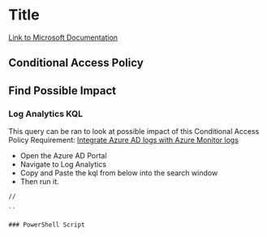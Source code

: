 # Title
[Link to Microsoft Documentation]()


## Conditional Access Policy

## Find Possible Impact

### Log Analytics KQL
This query can be ran to look at possible impact of this Conditional Access Policy
Requirement: [Integrate Azure AD logs with Azure Monitor logs](https://learn.microsoft.com/en-us/azure/active-directory/reports-monitoring/howto-integrate-activity-logs-with-log-analytics)
 * Open the Azure AD Portal
 * Navigate to Log Analytics
 * Copy and Paste the kql from below into the search window
 * Then run it.
```
//

``

### PowerShell Script
